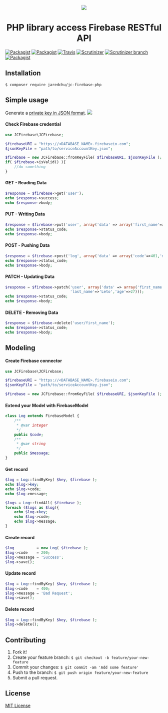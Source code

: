 <p align="center"><img src="http://i.imgur.com/CTP9Dmu.jpg"></p>
<h1 align="center">PHP library access Firebase RESTful API</h1>

[![Packagist](https://img.shields.io/packagist/v/jaredchu/JC-Firebase-PHP.svg)](https://packagist.org/packages/jaredchu/jc-firebase-php)
[![Packagist](https://img.shields.io/packagist/dt/jaredchu/JC-Firebase-PHP.svg)](https://packagist.org/packages/jaredchu/jc-firebase-php)
[![Travis](https://img.shields.io/travis/jaredchu/JC-Firebase-PHP.svg)](https://travis-ci.org/jaredchu/JC-Firebase-PHP)
[![Scrutinizer](https://img.shields.io/scrutinizer/g/jaredchu/JC-Firebase-PHP.svg)](https://scrutinizer-ci.com/g/jaredchu/JC-Firebase-PHP/)
[![Scrutinizer branch](https://img.shields.io/scrutinizer/coverage/g/jaredchu/JC-Firebase-PHP/master.svg)](https://scrutinizer-ci.com/g/jaredchu/JC-Firebase-PHP/)
[![Packagist](https://img.shields.io/packagist/l/jaredchu/JC-Firebase-PHP.svg)](https://packagist.org/packages/jaredchu/jc-firebase-php)

## Installation
`$ composer require jaredchu/jc-firebase-php`

## Simple usage
Generate a [private key in JSON format](https://cloud.google.com/storage/docs/authentication#service_accounts).
<img src="http://i.imgur.com/d4pBQqB.png">

#### Check Firebase credential
```php
use JCFirebase\JCFirebase;

$firebaseURI = "https://<DATABASE_NAME>.firebaseio.com";
$jsonKeyFile = "path/to/serviceAccountKey.json";

$firebase = new JCFirebase::fromKeyFile( $firebaseURI, $jsonKeyFile );
if( $firebase->isValid() ){
    //do something
}
```

#### GET - Reading Data
```php
$response = $firebase->get('user');
echo $response->success;
echo $response->body;
```
#### PUT - Writing Data
```php
$response = $firebase->put('user', array('data' => array('first_name'=>'Jared','last_name'=>'Chu')));
echo $response->status_code;
echo $response->body;
```

#### POST - Pushing Data
```php
$response = $firebase->post('log', array('data' => array('code'=>401,'message'=>'Not Authorized')));
echo $response->status_code;
echo $response->body;
```
#### PATCH - Updating Data
```php
$response = $firebase->patch('user', array('data' => array('first_name'=>'Jared',
                             'last_name'=>'Leto','age'=>27)));
echo $response->status_code;
echo $response->body;
```
#### DELETE - Removing Data
```php
$response = $firebase->delete('user/first_name');
echo $response->status_code;
echo $response->body;
```
## Modeling

#### Create Firebase connector
```php
use JCFirebase\JCFirebase;

$firebaseURI = "https://<DATABASE_NAME>.firebaseio.com";
$jsonKeyFile = "path/to/serviceAccountKey.json";

$firebase = new JCFirebase::fromKeyFile( $firebaseURI, $jsonKeyFile );
```
#### Extend your Model with FirebaseModel
```php
class Log extends FirebaseModel {
	/**
	 * @var integer
	 */
	public $code;
	/**
	 * @var string
	 */
	public $message;
}
```
#### Get record
```php
$log = Log::findByKey( $key, $firebase );
echo $log->key;
echo $log->code;
echo $log->message;

$logs = Log::findAll( $firebase );
foreach ($logs as $log){
    echo $log->key;
    echo $log->code;
    echo $log->message;
}
```

#### Create record
```php
$log          = new Log( $firebase );
$log->code    = 200;
$log->message = 'Success';
$log->save();
```

#### Update record
```php
$log = Log::findByKey( $key, $firebase );
$log->code    = 400;
$log->message = 'Bad Request';
$log->save();
```
#### Delete record
```php
$log = Log::findByKey( $key, $firebase );
$log->delete();
```
## Contributing
1. Fork it!
2. Create your feature branch: `$ git checkout -b feature/your-new-feature`
3. Commit your changes: `$ git commit -am 'Add some feature'`
4. Push to the branch: `$ git push origin feature/your-new-feature`
5. Submit a pull request.

## License
[MIT License](https://github.com/jaredchu/JC-Firebase-PHP/blob/master/LICENSE)

